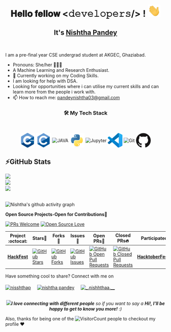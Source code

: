 <div align="center">
<h1>𝐇𝐞𝐥𝐥𝐨 𝐟𝐞𝐥𝐥𝐨𝐰 <𝚍𝚎𝚟𝚎𝚕𝚘𝚙𝚎𝚛𝚜/> ! <img src="https://raw.githubusercontent.com/ABSphreak/ABSphreak/master/gifs/Hi.gif" width="40px" /></h1>
<h2 align="center"> It's <a  href="https://www.linkedin.com/in/nishtha-pandey-4370251bb/"> Nishtha Pandey</a></h2>
<br>
</div>


I am a pre-final year CSE undergrad student at AKGEC, Ghaziabad.

 -   Pronouns: She/her 🙋🏻‍♀️
 -   A Machine Learning and Research Enthusiast.
 - 🔭 Currently working on my Coding Skills.
 -   I am looking for help with DSA.
 -   Looking for opportunities where i can utilise my current skills and can learn more from the people i work with. 
 - 📫 How to reach me: pandeynishtha03@gmail.com


<h3 align="center">🛠 My Tech Stack</h3>
<br>
<p align="center">  
<img align="center" alt="Cpp" width="46px" src="https://raw.githubusercontent.com/devicons/devicon/master/icons/cplusplus/cplusplus-original.svg" />
<img align="center" alt="C" width="46px" src="https://raw.githubusercontent.com/devicons/devicon/master/icons/c/c-original.svg" />
<img align="center" alt="JAVA" width ="46px" src="https://img.shields.io/badge/Java-ED8B00?style=for-the-badge&logo=java&logoColor=white/">
<img align="center" alt="Python" width="46px" src="https://raw.githubusercontent.com/devicons/devicon/master/icons/python/python-original.svg" />
<img align="center" alt="Jupyter" width="46px" src="https://cdn.svgporn.com/logos/jupyter.svg" />
<img align="center" alt="VS Code" width="46px" src="https://raw.githubusercontent.com/github/explore/80688e429a7d4ef2fca1e82350fe8e3517d3494d/topics/visual-studio-code/visual-studio-code.png" />
<img align="center" alt="Git" width="46px" src="https://www.vectorlogo.zone/logos/git-scm/git-scm-icon.svg" />
<img align="center" alt="GitHub" width="46px" src="https://raw.githubusercontent.com/github/explore/78df643247d429f6cc873026c0622819ad797942/topics/github/github.png" />
<br>
</p>

## ⚡️GitHub Stats
![](https://github-readme-stats.vercel.app/api?username=nishtha2405&count_private=true&show_icons=true&theme=radical&hide=issues&include_all_commits=true)<br/>
![](https://github-readme-streak-stats.herokuapp.com/?user=nishtha2405&theme=radical)<br/>
![](https://github-readme-stats.vercel.app/api/top-langs/?username=nishtha2405&theme=radical&hide=makefile&&count_private=true&layout=compact&show_icons=true)
<br><br>

![Nishtha's github activity graph](https://activity-graph.herokuapp.com/graph?username=nishtha2405&theme=react-dark&hide_border=true&area=true)

**Open Source Projects-Open for Contributions🥇**<br>

[![PRs Welcome](https://img.shields.io/badge/PRs-welcome-brightgreen.svg?style=flat&logo=github)](https://github.com/nishtha2405) [![Open Source Love](https://img.shields.io/badge/Open%20Source-%F0%9F%A4%8D-Green)](https://github.com/abhisheks008)

|      Project :octocat:   |     Stars🌟   | Forks🍴  | Issues🐛  | Open PRs:bell:  | Closed PRs:fire:  | Participated In |
|-------------|-------------------|---|---|---|---|:-:|
| [**HackFest**](https://github.com/nishtha2405/HackFest) | [![GitHub Stars](https://img.shields.io/github/stars/nishtha2405/HackFest?style=flat-square&labelColor=343b41)](https://github.com/nishtha2405/HackFest/stars) | [![GitHub Forks](https://img.shields.io/github/forks/nishtha2405/HackFest?style=flat-square&labelColor=343b41)](https://github.com/nishtha2405/forks) | [![GitHub Issues](https://img.shields.io/github/issues/nishtha2405/HackFest?style=flat-square)](https://github.com/nishtha2405/HackFest/issues) | [![GitHub Open Pull Requests](https://img.shields.io/github/issues-pr/nishtha2405/HackFest?style=flat&logo=github)](https://github.com/nishtha2405/HackFest/pulls) | [![GitHub Closed Pull Requests](https://img.shields.io/github/issues-pr-closed/nishtha2405/HackFest?style=flat&color=critical&logo=github)](https://github.com/nishtha2405/HackFest/pulls?q=is%3Apr+is%3Aclosed) | [**HacktoberFest'22**](https://hacktoberfest.com/)

Have something cool to share? Connect with me on \
\
<a href="https://twitter.com/nisshthap" target="blank"><img align="center" src="https://img.icons8.com/cute-clipart/64/000000/twitter.png" alt="nisshthap" height="50" width="50" /></a> &nbsp;&nbsp;&nbsp;
<a href="https://www.linkedin.com/in/nishtha-pandey-4370251bb/" target="blank"><img align="center" src="https://img.icons8.com/cute-clipart/64/000000/linkedin.png" alt="nishtha pandey" height="50" width="50" /></a>&nbsp;&nbsp;&nbsp;&nbsp;
<a href="https://instagram.com/_.nishhthaa.__/" target="blank"><img align="center" src="https://img.icons8.com/cute-clipart/64/000000/instagram-new.png" alt="_.nishhthaa.__" height="50" width="50" /></a>

<div align = "center">
<br>
<img src="https://media.giphy.com/media/LnQjpWaON8nhr21vNW/giphy.gif" width="60" /><em><b>I love connecting with different people</b> so if you want to say a <b>Hi!, I'll be happy to get to know you more!</b> :)</em>
</div>




Also, thanks for being one of the ![VisitorCount](https://profile-counter.glitch.me/nishtha2405/count.svg) people to checkout my profile :heart:

